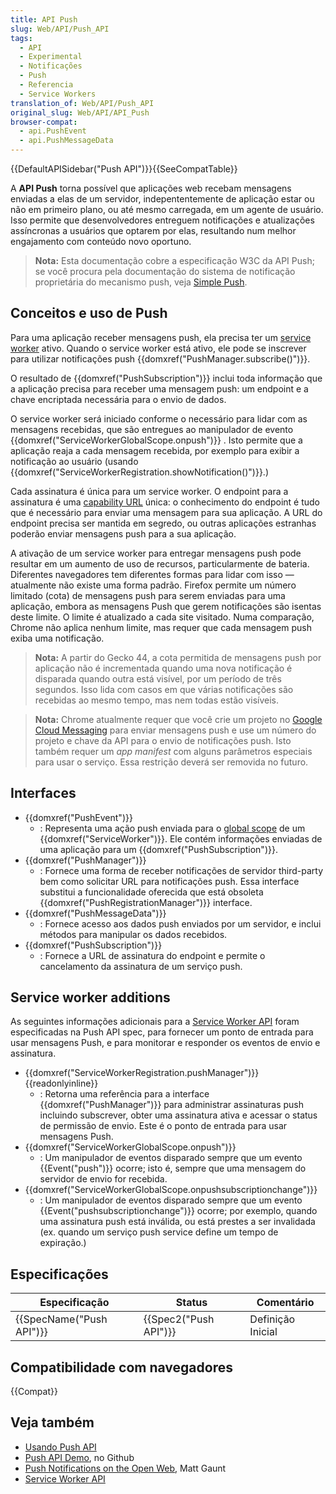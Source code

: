 ```yaml
---
title: API Push
slug: Web/API/Push_API
tags:
  - API
  - Experimental
  - Notificações
  - Push
  - Referencia
  - Service Workers
translation_of: Web/API/Push_API
original_slug: Web/API/API_Push
browser-compat:
  - api.PushEvent
  - api.PushMessageData
---
```

{{DefaultAPISidebar("Push API")}}{{SeeCompatTable}}

A **API Push** torna possível que aplicações web recebam mensagens enviadas a elas de um servidor, indepententemente de aplicação estar ou não em primeiro plano, ou até mesmo carregada, em um agente de usuário. Isso permite que desenvolvedores entreguem notificações e atualizações assíncronas a usuários que optarem por elas, resultando num melhor engajamento com conteúdo novo oportuno.

> **Nota:** Esta documentação cobre a especificação W3C da API Push; se você procura pela documentação do sistema de notificação proprietária do mecanismo push, veja [Simple Push](/pt-BR/docs/Web/API/Simple_Push_API).

## Conceitos e uso de Push

Para uma aplicação receber mensagens push, ela precisa ter um [service worker](/pt-BR/docs/Web/API/ServiceWorker_API) ativo. Quando o service worker está ativo, ele pode se inscrever para utilizar notificações push {{domxref("PushManager.subscribe()")}}.

O resultado de {{domxref("PushSubscription")}} inclui toda informação que a aplicação precisa para receber uma mensagem push: um endpoint e a chave encriptada necessária para o envio de dados.

O service worker será iniciado conforme o necessário para lidar com as mensagens recebidas, que são entregues ao manipulador de evento {{domxref("ServiceWorkerGlobalScope.onpush")}} . Isto permite que a aplicação reaja a cada mensagem recebida, por exemplo para exibir a notificação ao usuário (usando {{domxref("ServiceWorkerRegistration.showNotification()")}}.)

Cada assinatura é única para um service worker. O endpoint para a assinatura é uma [capability URL](http://www.w3.org/TR/capability-urls/) única: o conhecimento do endpoint é tudo que é necessário para enviar uma mensagem para sua aplicação. A URL do endpoint precisa ser mantida em segredo, ou outras aplicações estranhas poderão enviar mensagens push para a sua aplicação.

A ativação de um service worker para entregar mensagens push pode resultar em um aumento de uso de recursos, particularmente de bateria. Diferentes navegadores tem diferentes formas para lidar com isso — atualmente não existe uma forma padrão. Firefox permite um número limitado (cota) de mensagens push para serem enviadas para uma aplicação, embora as mensagens Push que gerem notificações são isentas deste limite. O limite é atualizado a cada site visitado. Numa comparação, Chrome não aplica nenhum limite, mas requer que cada mensagem push exiba uma notificação.

> **Nota:** A partir do Gecko 44, a cota permitida de mensagens push por aplicação não é incrementada quando uma nova notificação é disparada quando outra está visível, por um período de três segundos. Isso lida com casos em que várias notificações são recebidas ao mesmo tempo, mas nem todas estão visíveis.

> **Nota:** Chrome atualmente requer que você crie um projeto no [Google Cloud Messaging](https://developers.google.com/cloud-messaging/) para enviar mensagens push e use um número do projeto e chave da API para o envio de notificações push. Isto também requer um _app manifest_ com alguns parâmetros especiais para usar o serviço. Essa restrição deverá ser removida no futuro.

## Interfaces

- {{domxref("PushEvent")}}
  - : Representa uma ação push enviada para o [global scope](/pt-BR/docs/Web/API/ServiceWorkerGlobalScope) de um {{domxref("ServiceWorker")}}. Ele contém informações enviadas de uma aplicação para um {{domxref("PushSubscription")}}.
- {{domxref("PushManager")}}
  - : Fornece uma forma de receber notificações de servidor third-party bem como solicitar URL para notificações push. Essa interface substitui a funcionalidade oferecida que está obsoleta {{domxref("PushRegistrationManager")}} interface.
- {{domxref("PushMessageData")}}
  - : Fornece acesso aos dados push enviados por um servidor, e inclui métodos para manipular os dados recebidos.
- {{domxref("PushSubscription")}}
  - : Fornece a URL de assinatura do endpoint e permite o cancelamento da assinatura de um serviço push.

## Service worker additions

As seguintes informações adicionais para a [Service Worker API](/pt-BR/docs/Web/API/Service_Worker_API) foram especificadas na Push API spec, para fornecer um ponto de entrada para usar mensagens Push, e para monitorar e responder os eventos de envio e assinatura.

- {{domxref("ServiceWorkerRegistration.pushManager")}} {{readonlyinline}}
  - : Retorna uma referência para a interface {{domxref("PushManager")}} para administrar assinaturas push incluindo subscrever, obter uma assinatura ativa e acessar o status de permissão de envio. Este é o ponto de entrada para usar mensagens Push.
- {{domxref("ServiceWorkerGlobalScope.onpush")}}
  - : Um manipulador de eventos disparado sempre que um evento {{Event("push")}} ocorre; isto é, sempre que uma mensagem do servidor de envio for recebida.
- {{domxref("ServiceWorkerGlobalScope.onpushsubscriptionchange")}}
  - : Um manipulador de eventos disparado sempre que um evento {{Event("pushsubscriptionchange")}} ocorre; por exemplo, quando uma assinatura push está inválida, ou está prestes a ser invalidada (ex. quando um serviço push service define um tempo de expiração.)

## Especificações

| Especificação                    | Status                       | Comentário        |
| -------------------------------- | ---------------------------- | ----------------- |
| {{SpecName("Push API")}} | {{Spec2("Push API")}} | Definição Inicial |

## Compatibilidade com navegadores

{{Compat}}

## Veja também

- [Usando Push API](/pt-BR/docs/Web/API/Push_API/Using_the_Push_API)
- [Push API Demo](https://github.com/chrisdavidmills/push-api-demo), no Github
- [Push Notifications on the Open Web](http://updates.html5rocks.com/2015/03/push-notificatons-on-the-open-web), Matt Gaunt
- [Service Worker API](/pt-BR/docs/Web/API/Service_Worker_API)
